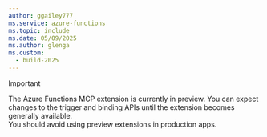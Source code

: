 ```yaml
---
author: ggailey777
ms.service: azure-functions
ms.topic: include
ms.date: 05/09/2025
ms.author: glenga
ms.custom:
  - build-2025
---
```

>[!IMPORTANT]  
>The Azure Functions MCP extension is currently in preview. You can expect changes to the trigger and binding APIs until the extension becomes generally available.  
>You should avoid using preview extensions in production apps.
